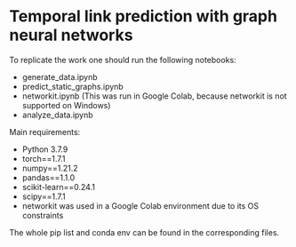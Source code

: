 Temporal link prediction with graph neural networks
==============================

To replicate the work one should run the following notebooks:

- generate_data.ipynb
- predict_static_graphs.ipynb
- networkit.ipynb (This was run in Google Colab, because networkit is not supported on Windows)
- analyze_data.ipynb

Main requirements: 

- Python 3.7.9
- torch==1.7.1
- numpy==1.21.2
- pandas==1.1.0
- scikit-learn==0.24.1
- scipy==1.7.1
- networkit was used in a Google Colab environment due to its OS constraints

The whole pip list and conda env can be found in the corresponding files.
